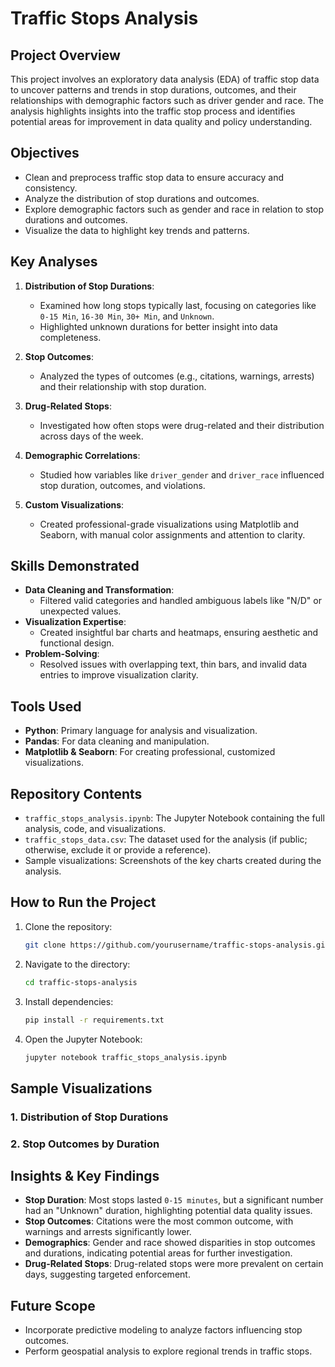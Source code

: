 # Traffic Stops Analysis

## Project Overview
This project involves an exploratory data analysis (EDA) of traffic stop data to uncover patterns and trends in stop durations, outcomes, and their relationships with demographic factors such as driver gender and race. The analysis highlights insights into the traffic stop process and identifies potential areas for improvement in data quality and policy understanding.

## Objectives
- Clean and preprocess traffic stop data to ensure accuracy and consistency.
- Analyze the distribution of stop durations and outcomes.
- Explore demographic factors such as gender and race in relation to stop durations and outcomes.
- Visualize the data to highlight key trends and patterns.

## Key Analyses
1. **Distribution of Stop Durations**:
   - Examined how long stops typically last, focusing on categories like `0-15 Min`, `16-30 Min`, `30+ Min`, and `Unknown`.
   - Highlighted unknown durations for better insight into data completeness.

2. **Stop Outcomes**:
   - Analyzed the types of outcomes (e.g., citations, warnings, arrests) and their relationship with stop duration.

3. **Drug-Related Stops**:
   - Investigated how often stops were drug-related and their distribution across days of the week.

4. **Demographic Correlations**:
   - Studied how variables like `driver_gender` and `driver_race` influenced stop duration, outcomes, and violations.

5. **Custom Visualizations**:
   - Created professional-grade visualizations using Matplotlib and Seaborn, with manual color assignments and attention to clarity.

## Skills Demonstrated
- **Data Cleaning and Transformation**:
  - Filtered valid categories and handled ambiguous labels like "N/D" or unexpected values.
- **Visualization Expertise**:
  - Created insightful bar charts and heatmaps, ensuring aesthetic and functional design.
- **Problem-Solving**:
  - Resolved issues with overlapping text, thin bars, and invalid data entries to improve visualization clarity.

## Tools Used
- **Python**: Primary language for analysis and visualization.
- **Pandas**: For data cleaning and manipulation.
- **Matplotlib & Seaborn**: For creating professional, customized visualizations.

## Repository Contents
- `traffic_stops_analysis.ipynb`: The Jupyter Notebook containing the full analysis, code, and visualizations.
- `traffic_stops_data.csv`: The dataset used for the analysis (if public; otherwise, exclude it or provide a reference).
- Sample visualizations: Screenshots of the key charts created during the analysis.

## How to Run the Project
1. Clone the repository:
   ```bash
   git clone https://github.com/yourusername/traffic-stops-analysis.git
   ```
2. Navigate to the directory:
   ```bash
   cd traffic-stops-analysis
   ```
3. Install dependencies:
   ```bash
   pip install -r requirements.txt
   ```
4. Open the Jupyter Notebook:
   ```bash
   jupyter notebook traffic_stops_analysis.ipynb
   ```

## Sample Visualizations
### 1. Distribution of Stop Durations
### 2. Stop Outcomes by Duration

## Insights & Key Findings
- **Stop Duration**: Most stops lasted `0-15 minutes`, but a significant number had an "Unknown" duration, highlighting potential data quality issues.
- **Stop Outcomes**: Citations were the most common outcome, with warnings and arrests significantly lower.
- **Demographics**: Gender and race showed disparities in stop outcomes and durations, indicating potential areas for further investigation.
- **Drug-Related Stops**: Drug-related stops were more prevalent on certain days, suggesting targeted enforcement.

## Future Scope
- Incorporate predictive modeling to analyze factors influencing stop outcomes.
- Perform geospatial analysis to explore regional trends in traffic stops.
